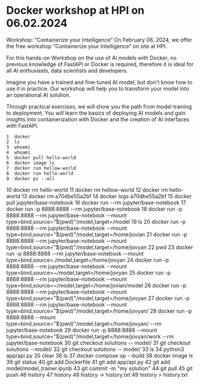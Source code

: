 # Docker workshop at HPI on 06.02.2024

Workshop: “Containerize your Intelligence”
On February 06, 2024, we offer the free workshop “Containerize your Intelligence” on site at HPI.

For this hands-on Workshop on the use of AI models with Docker, no previous knowledge of FastAPI or Docker is required, therefore it is ideal for all AI enthusiasts, data scientists and developers.


Imagine you have a trained and fine-tuned AI model, but don't know how to use it in practice. Our workshop will help you to transform your model into an operational AI solution. 

Through practical exercises, we will show you the path from model training to deployment. You will learn the basics of deploying AI models and gain insights into containerization with Docker and the creation of AI interfaces with FastAPI. 

    1  docker
    2  ls
    3  whoemi
    4  whoami
    5  docker pull hello-world
    6  docker image ls
    7  docker run hellow-world
    8  docker run hello-world
    9  docker ps --all
   10  docker rm hello-world
   11  docker rm hellow-world
   12  docker rm hello-world
   13  docker rm a70dbe55a2bf
   14  docker logs a70dbe55a2bf
   15  docker pull jupyter/base-notebook
   16  docker run --rm jupyter/base-notebook
   17  docker run -p 8888:8888 --rm jupyter/base-notebook
   18  docker run -p 8888:8888 --rm jupyter/base-notebook --mount type=bind,source="$(pwd)"/model,target=/model
   19  ls
   20  docker run -p 8888:8888 --rm jupyter/base-notebook --mount type=bind,source="$(pwd)"/model,target=/home/jovian
   21  docker run -p 8888:8888 --rm jupyter/base-notebook --mount type=bind,source="$(pwd)"/model,target=/home/jovyan
   22  pwd
   23  docker run -p 8888:8888 --rm jupyter/base-notebook --mount type=bind,source=./model,target=/home/jovyan
   24  docker run -p 8888:8888 --rm jupyter/base-notebook --mount type=bind,source=~/model,target=/home/jovyan
   25  docker run -p 8888:8888 --rm jupyter/base-notebook --mount type=bind,source=~/model,target=/home/jovian/model
   26  docker run -p 8888:8888 --rm jupyter/base-notebook --mount type=bind,source="$(pwd)"/model,target=/home/jovyan
   27  docker run -p 8888:8888 --rm jupyter/base-notebook --mount type=bind,source="$(pwd)"/model,target=/home/jovyan/
   28  docker run -p 8888:8888 --mount type=bind,source="$(pwd)"/model,target=/home/jovyan/ --rm jupyter/base-notebook
   29  docker run -p 8888:8888 --mount type=bind,source="$(pwd)"/model,target=/home/jovyan/work --rm jupyter/base-notebook
   30  git checkout solutions -- model/
   31  git checkout solutions --model/
   32  git checkout solutions -- model/
   33  ls
   34  python3 app/api.py 
   35  clear
   36  ls
   37  docker compose up --build
   38  docker image ls
   39  git status
   40  git add Dockerfile 
   41  git add app/api.py 
   42  git add model/model_trainer.ipynb 
   43  git commit -m "my solution"
   44  git pull
   45  git push
   46  hsitory
   47  history
   48  history -> history.txt
   49  history > history.txt
